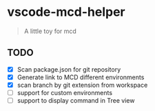 # vscode-mcd-helper

> A little toy for mcd


## TODO

- [x] Scan package.json for git repository
- [x] Generate link to MCD different environments
- [x] scan branch by git extension from workspace 
- [ ] support for custom environments
- [ ] support to display command in Tree view
